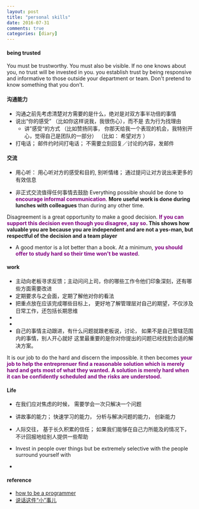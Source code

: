 ```yaml
---
layout: post
title: "personal skills"
date: 2016-07-31
comments: true
categories: [diary]
---
```

#### being trusted
You must be trustworthy. You must also be visible. If no one knows about you, no trust will be invested in you.
you establish trust by being responsive and informative to those outside your department or team.
Don't pretend to know something that you don't.

#### 沟通能力
- 沟通之前先考虑清楚对方需要的是什么，绝对是对双方事半功倍的事情
- 说出“你的感受” （比如你这样说我，我很伤心），而不是 去为行为找理由
  * 讲”感受“的方式 （比如赞扬同事， 你那天给我一个表现的机会，我特别开心，觉得自己是团队的一部分）
   （比如： 希望对方 ）
- 打电话； 邮件约时间打电话； 不需要立刻回复／讨论的内容，发邮件   

#### 交流
- 用心听： 用心听对方的感受和目的, 别听情绪； 通过提问让对方说出来更多的有效信息

- 非正式交流值得任何事情去鼓励
Everything possible should be done to <font color="#800080">**encourage informal communication**</font>. **More useful work is done during lunches with colleagues** than during any other time.

Disagreement is a great opportunity to make a good decision. <font color="#800080">**If you can support this decision even though you disagree, say so</font>. This shows how valuable you are
because you are independent and are not a yes-man, but respectful of the decision and a team player**

- A good mentor is a lot better than a book. At a minimum, **<font color="#800080">you should offer to study hard so their time won't be wasted</font>**.

#### work
 - 主动向老板寻求反馈；主动问问上司，你的哪些工作令他们印象深刻，还有哪些方面需要改进
 -  定期要求与之会面，定期了解他对你的看法
 -  把重点放在应该完成哪些目标上， 更好地了解管理层对自己的期望，不仅涉及日常工作，还包括长期思维
 -  
 - 
 - 自己的事情主动跟进，有什么问题就跟老板说，讨论， 如果不是自己管辖范围内的事情，别人开心就好
这里最重要的是你对你提出的问题已经找到合适的解决方案。


It is our job to do the hard and discern the impossible. it then becomes **<font color="#800080">your job to help the entreprenuer find a reasonable solution which is merely hard and gets
most of what they wanted.</font>**  **<font color="#800080">A solution is merely hard when it can be confidently scheduled and the risks are understood.</font>**

#### Life
  - 在我们应对焦虑的时候， 需要学会一次只解决一个问题
  - 讲故事的能力； 
    快速学习的能力，  分析与解决问题的能力， 创新能力

  -  人际交往， 基于长久积累的信任；
     如果我们能够在自己力所能及的情况下，不计回报地给别人提供一些帮助

  - Invest in people over things but be extremely selective with the people surround yourself with

  - 


#### reference
* [how to be a programmer](https://www.gitbook.com/book/braydie/how-to-be-a-programmer)
* [说话这件“小”事儿](http://nulishehui.blog.caixin.com/archives/159095)
